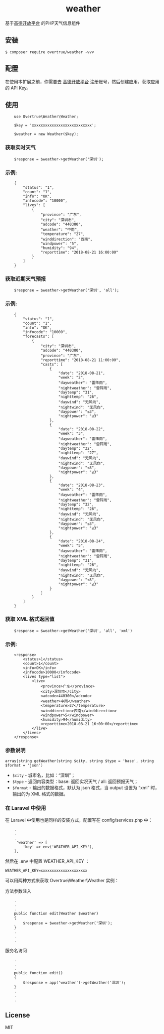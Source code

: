 <h1 align="center"> weather </h1>

 基于[高德开放平台](https://lbs.amap.com/api/webservice/guide/api/weatherinfo/) 的PHP天气信息组件


## 安装

```shell
$ composer require overtrue/weather -vvv
```

## 配置

在使用本扩展之前，你需要去 [高德开放平台](https://lbs.amap.com/api/webservice/guide/api/weatherinfo/) 注册账号，然后创建应用，获取应用的 API Key。

## 使用
```
    use Overtrue\Weather\Weather;
    
    $key = 'xxxxxxxxxxxxxxxxxxxxxxxxxxx';
    
    $weather = new Weather($key);
```

### 获取实时天气
```
    $response = $weather->getWeather('深圳');
```

### 示例:
```
    {
        "status": "1",
        "count": "1",
        "info": "OK",
        "infocode": "10000",
        "lives": [
            {
                "province": "广东",
                "city": "深圳市",
                "adcode": "440300",
                "weather": "中雨",
                "temperature": "27",
                "winddirection": "西南",
                "windpower": "5",
                "humidity": "94",
                "reporttime": "2018-08-21 16:00:00"
            }
        ]
    }
```
### 获取近期天气预报
```
    $response = $weather->getWeather('深圳', 'all');
```
### 示例:
```angular2
    {
        "status": "1", 
        "count": "1", 
        "info": "OK", 
        "infocode": "10000", 
        "forecasts": [
            {
                "city": "深圳市", 
                "adcode": "440300", 
                "province": "广东", 
                "reporttime": "2018-08-21 11:00:00", 
                "casts": [
                    {
                        "date": "2018-08-21", 
                        "week": "2", 
                        "dayweather": "雷阵雨", 
                        "nightweather": "雷阵雨", 
                        "daytemp": "31", 
                        "nighttemp": "26", 
                        "daywind": "无风向", 
                        "nightwind": "无风向", 
                        "daypower": "≤3", 
                        "nightpower": "≤3"
                    }, 
                    {
                        "date": "2018-08-22", 
                        "week": "3", 
                        "dayweather": "雷阵雨", 
                        "nightweather": "雷阵雨", 
                        "daytemp": "32", 
                        "nighttemp": "27", 
                        "daywind": "无风向", 
                        "nightwind": "无风向", 
                        "daypower": "≤3", 
                        "nightpower": "≤3"
                    }, 
                    {
                        "date": "2018-08-23", 
                        "week": "4", 
                        "dayweather": "雷阵雨", 
                        "nightweather": "雷阵雨", 
                        "daytemp": "32", 
                        "nighttemp": "26", 
                        "daywind": "无风向", 
                        "nightwind": "无风向", 
                        "daypower": "≤3", 
                        "nightpower": "≤3"
                    }, 
                    {
                        "date": "2018-08-24", 
                        "week": "5", 
                        "dayweather": "雷阵雨", 
                        "nightweather": "雷阵雨", 
                        "daytemp": "31", 
                        "nighttemp": "26", 
                        "daywind": "无风向", 
                        "nightwind": "无风向", 
                        "daypower": "≤3", 
                        "nightpower": "≤3"
                    }
                ]
            }
        ]
    }
```
### 获取 XML 格式返回值
```
    $response = $weather->getWeather('深圳', 'all', 'xml')
```
### 示例:
```
    <response>
        <status>1</status>
        <count>1</count>
        <info>OK</info>
        <infocode>10000</infocode>
        <lives type="list">
            <live>
                <province>广东</province>
                <city>深圳市</city>
                <adcode>440300</adcode>
                <weather>中雨</weather>
                <temperature>27</temperature>
                <winddirection>西南</winddirection>
                <windpower>5</windpower>
                <humidity>94</humidity>
                <reporttime>2018-08-21 16:00:00</reporttime>
            </live>
        </lives>
    </response>
```
### 参数说明
```
array|string getWeather(string $city, string $type = 'base', string $format = 'json')
```
- `$city`  - 城市名，比如：“深圳”；
- `$type`  - 返回内容类型：base: 返回实况天气 / all: 返回预报天气；
- `$format`  - 输出的数据格式，默认为 json 格式，当 output 设置为 “xml” 时，输出的为 XML 格式的数据。

### 在 Laravel 中使用
在 Laravel 中使用也是同样的安装方式，配置写在 config/services.php 中：
```
    .
    .
    .
     'weather' => [
        'key' => env('WEATHER_API_KEY'),
    ],
```
然后在 .env 中配置 WEATHER_API_KEY ：
```
WEATHER_API_KEY=xxxxxxxxxxxxxxxxxxxxx
```
可以用两种方式来获取 Overtrue\Weather\Weather 实例：

方法参数注入
```
    .
    .
    .
    public function edit(Weather $weather) 
    {
        $response = $weather->getWeather('深圳');
    }
    .
    .
    .
```
服务名访问
```
    .
    .
    .
    public function edit() 
    {
        $response = app('weather')->getWeather('深圳');
    }
    .
    .
    .
```
## License

MIT